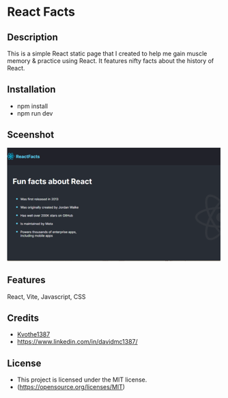 # React Facts

## Description 
This is a simple React static page that I created to help me gain muscle memory & practice using React. It features nifty facts about the history of React.

## Installation
* npm install
* npm run dev

## Sceenshot
<img src="./src/images/screenshot.png" alt="Screenshot of the app" width="500">

## Features
React, Vite, Javascript, CSS

## Credits
* [Kvothe1387](https://github.com/kvothe1387)
* https://www.linkedin.com/in/davidmc1387/


## License
* This project is licensed under the MIT license.
* (https://opensource.org/licenses/MIT)
